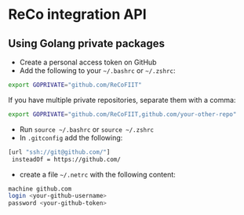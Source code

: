 # ReCo integration API

## Using Golang private packages

- Create a personal access token on GitHub
- Add the following to your `~/.bashrc` or `~/.zshrc`:

```bash
export GOPRIVATE="github.com/ReCoFIIT"
```

If you have multiple private repositories, separate them with a comma:

```bash
export GOPRIVATE="github.com/ReCoFIIT,github.com/your-other-repo"
```

- Run `source ~/.bashrc` or `source ~/.zshrc`
- In `.gitconfig` add the following:

```bash
[url "ssh://git@github.com/"]
 insteadOf = https://github.com/
```

- create a file `~/.netrc` with the following content:

```bash
machine github.com
login <your-github-username>
password <your-github-token>
```